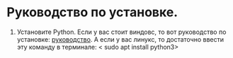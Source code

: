 # Руководство по установке.
1. Установите Python. Если у вас стоит виндовс, то вот руководство по установке: [руководство](https://tutorial.djangogirls.org/ru/python_installation/).
А если у вас линукс, то достаточно ввести эту команду в терминале:
<    sudo apt install python3>
